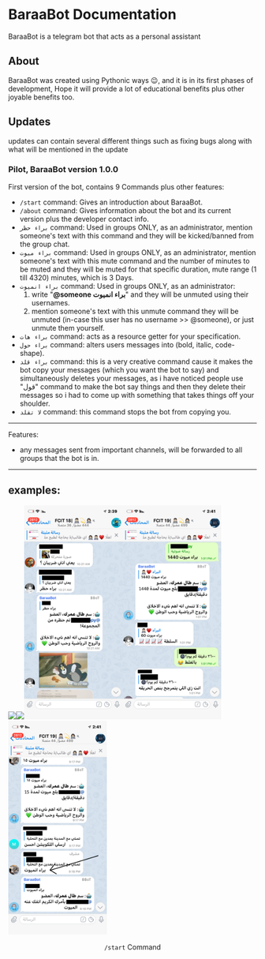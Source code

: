 # BaraaBot Documentation
BaraaBot is a telegram bot that acts as a personal assistant
## About
BaraaBot was created using Pythonic ways 😉, and it is in its first phases of development, Hope it will provide a lot of educational benefits plus other joyable benefits too.
## Updates
updates can contain several different things such as fixing bugs along with what will be mentioned in the update
### Pilot, BaraaBot version 1.0.0
First version of the bot, contains 9 Commands plus other features:
- `/start` command: Gives an introduction about BaraaBot.
- `/about` command: Gives information about the bot and its current version plus the developer contact info.
- `براء حظر` command: Used in groups ONLY, as an administrator, mention someone's text with this command and they will be kicked/banned from the group chat.
- `براء ميوت` command: Used in groups ONLY, as an administrator, mention someone's text with this mute command and the number of minutes to be muted and they will be muted for that specific duration, mute range (1 till 4320) minutes, which is 3 Days.
- `براء انميوت` command: Used in groups ONLY, as an administrator:
  1. write "**@someone براء انميوت**" and they will be unmuted using their usernames.
  2. mention someone's text with this unmute command they will be unmuted (in-case this user has no username >> @someone), or just unmute them yourself.
- `براء هات` command: acts as a resource getter for your specification.
- `براء حول` command: alters users messages into (bold, italic, code-shape).
- `براء قلد` command: this is a very creative command cause it makes the bot copy your messages (which you want the bot to say) and simultaneously deletes your messages, as i have noticed people use "قول" command to make the bot say things and then they delete their messages so i had to come up with something that takes things off your shoulder.
- `لا تقلد` command: this command stops the bot from copying you.
-----
Features:
- any messages sent from important channels, will be forwarded to all groups that the bot is in.
----
examples:
----
<img src="images/startCommand.gif" width="200" /><img src="images/aboutCommand.gif" width="200" /><img src="images/banCommand.jpg" width="200" /><img src="images/muteCommand.jpg" width="200" /><img src="images/unmuteCommand.jpg" width="200" />

<div width=200px align="center"><p width=200px style="text-align:center"><code>/start</code> Command</p></div>
